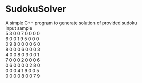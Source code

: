 # SudokuSolver
A simple C++ program to generate solution of provided sudoku  <br/>
Input sample       <br/>
5 3 0 0 7 0 0 0 0  
6 0 0 1 9 5 0 0 0  <br/>
0 9 8 0 0 0 0 6 0   <br/>
8 0 0 0 6 0 0 0 3   <br/>
4 0 0 8 0 3 0 0 1   <br/>
7 0 0 0 2 0 0 0 6   <br/>
0 6 0 0 0 0 2 8 0   <br/>
0 0 0 4 1 9 0 0 5   <br/>
0 0 0 0 8 0 0 7 9   <br/>
